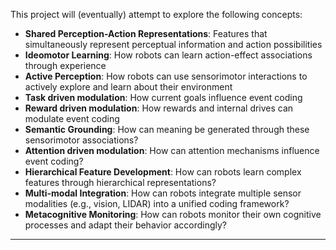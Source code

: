 This project will (eventually) attempt to explore the following concepts:
- **Shared Perception-Action Representations**: Features that simultaneously represent perceptual information and action possibilities
- **Ideomotor Learning**: How robots can learn action-effect associations through experience
- **Active Perception**: How robots can use sensorimotor interactions to actively explore and learn about their environment
- **Task driven modulation**: How current goals influence event coding
- **Reward driven modulation**: How rewards and internal drives can modulate event coding
- **Semantic Grounding**: How can meaning be generated through these sensorimotor associations?
- **Attention driven modulation**: How can attention mechanisms influence event coding?
- **Hierarchical Feature Development**: How can robots learn complex features through hierarchical representations?
- **Multi-modal Integration**: How can robots integrate multiple sensor modalities (e.g., vision, LIDAR) into a unified coding framework?
- **Metacognitive Monitoring**: How can robots monitor their own cognitive processes and adapt their behavior accordingly?

---
